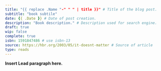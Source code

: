 ```yaml
---
title: "{{ replace .Name "-" " " | title }}" # Title of the blog post.
subtitle: "book subtile"
date: {{ .Date }} # Date of post creation.
description: "Book description." # Description used for search engine.
draft: true
wip: false 
complete: true
isbn: 1591847486 # use isbn-13
source: https://hbr.org/2003/05/it-doesnt-matter # Source of article
type: reads
---
```


**Insert Lead paragraph here.**

